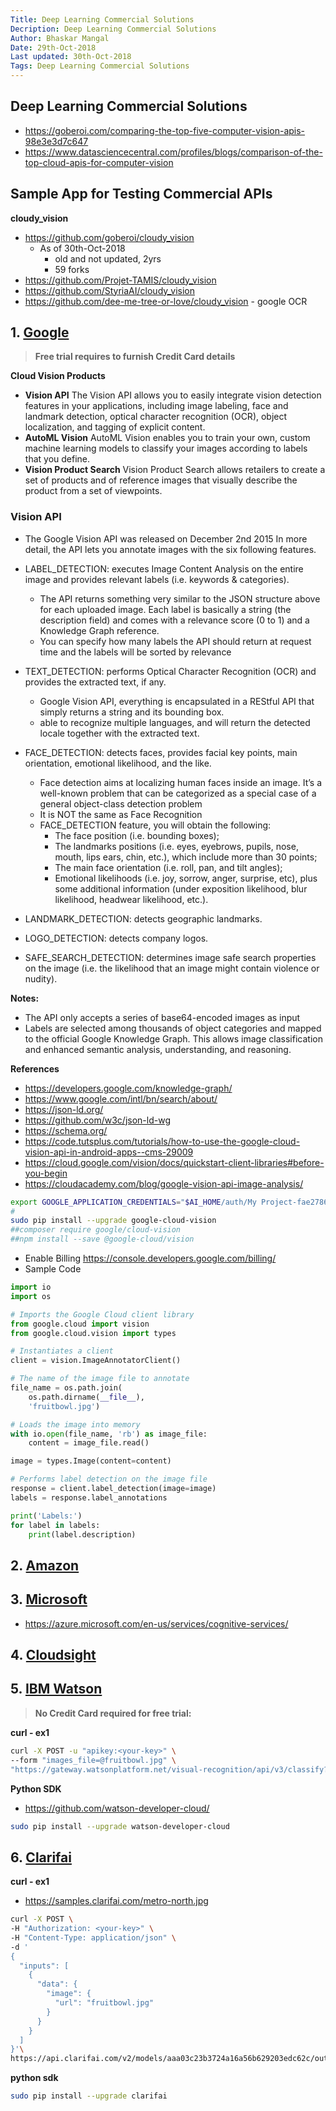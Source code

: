 ```yaml
---
Title: Deep Learning Commercial Solutions
Decription: Deep Learning Commercial Solutions
Author: Bhaskar Mangal
Date: 29th-Oct-2018
Last updated: 30th-Oct-2018
Tags: Deep Learning Commercial Solutions
---
```


## Deep Learning Commercial Solutions
* https://goberoi.com/comparing-the-top-five-computer-vision-apis-98e3e3d7c647
* https://www.datasciencecentral.com/profiles/blogs/comparison-of-the-top-cloud-apis-for-computer-vision

## Sample App for Testing Commercial APIs
**cloudy_vision**
* https://github.com/goberoi/cloudy_vision
  - As of 30th-Oct-2018
    - old and not updated, 2yrs
    - 59 forks
* https://github.com/Projet-TAMIS/cloudy_vision
* https://github.com/StyriaAI/cloudy_vision
* https://github.com/dee-me-tree-or-love/cloudy_vision - google OCR


## 1. [Google](https://cloud.google.com/vision/)
> **Free trial requires to furnish Credit Card details**

**Cloud Vision Products**
* **Vision API**
The Vision API allows you to easily integrate vision detection features in your applications, including image labeling, face and landmark detection, optical character recognition (OCR), object localization, and tagging of explicit content.
* **AutoML Vision**
AutoML Vision enables you to train your own, custom machine learning models to classify your images according to labels that you define.
* **Vision Product Search**
Vision Product Search allows retailers to create a set of products and of reference images that visually describe the product from a set of viewpoints.

### **Vision API**
* The Google Vision API was released on December 2nd 2015
In more detail, the API lets you annotate images with the six following features.

* LABEL_DETECTION: executes Image Content Analysis on the entire image and provides relevant labels (i.e. keywords & categories).
  - The API returns something very similar to the JSON structure above for each uploaded image. Each label is basically a string (the description field) and comes with a relevance score (0 to 1) and a Knowledge Graph reference.
  - You can specify how many labels the API should return at request time and the labels will be sorted by relevance
* TEXT_DETECTION: performs Optical Character Recognition (OCR) and provides the extracted text, if any.
  - Google Vision API, everything is encapsulated in a REStful API that simply returns a string and its bounding box.
  -  able to recognize multiple languages, and will return the detected locale together with the extracted text.
* FACE_DETECTION: detects faces, provides facial key points, main orientation, emotional likelihood, and the like.
  - Face detection aims at localizing human faces inside an image. It’s a well-known problem that can be categorized as a special case of a general object-class detection problem
  - It is NOT the same as Face Recognition
  - FACE_DETECTION feature, you will obtain the following:
    * The face position (i.e. bounding boxes);
    * The landmarks positions (i.e. eyes, eyebrows, pupils, nose, mouth, lips ears, chin, etc.), which include more than 30 points;
    * The main face orientation (i.e. roll, pan, and tilt angles);
    * Emotional likelihoods (i.e. joy, sorrow, anger, surprise, etc), plus some additional information (under exposition likelihood, blur likelihood, headwear likelihood, etc.).
* LANDMARK_DETECTION: detects geographic landmarks.
* LOGO_DETECTION: detects company logos.
* SAFE_SEARCH_DETECTION: determines image safe search properties on the image (i.e. the likelihood that an image might contain violence or nudity).

**Notes:**
- The API only accepts a series of base64-encoded images as input
- Labels are selected among thousands of object categories and mapped to the official Google Knowledge Graph. This allows image classification and enhanced semantic analysis, understanding, and reasoning.

**References**
* https://developers.google.com/knowledge-graph/
* https://www.google.com/intl/bn/search/about/
* https://json-ld.org/
* https://github.com/w3c/json-ld-wg
* https://schema.org/
* https://code.tutsplus.com/tutorials/how-to-use-the-google-cloud-vision-api-in-android-apps--cms-29009
* https://cloud.google.com/vision/docs/quickstart-client-libraries#before-you-begin
* https://cloudacademy.com/blog/google-vision-api-image-analysis/
```bash
export GOOGLE_APPLICATION_CREDENTIALS="$AI_HOME/auth/My Project-fae27866938b.json"
#
sudo pip install --upgrade google-cloud-vision
##composer require google/cloud-vision
##npm install --save @google-cloud/vision
```
* Enable Billing
https://console.developers.google.com/billing/
* Sample Code
```python
import io
import os

# Imports the Google Cloud client library
from google.cloud import vision
from google.cloud.vision import types

# Instantiates a client
client = vision.ImageAnnotatorClient()

# The name of the image file to annotate
file_name = os.path.join(
    os.path.dirname(__file__),
    'fruitbowl.jpg')

# Loads the image into memory
with io.open(file_name, 'rb') as image_file:
    content = image_file.read()

image = types.Image(content=content)

# Performs label detection on the image file
response = client.label_detection(image=image)
labels = response.label_annotations

print('Labels:')
for label in labels:
    print(label.description)
```


## 2. [Amazon](https://aws.amazon.com/rekognition/)


## 3. [Microsoft](https://azure.microsoft.com/en-us/free/ai/)
  * https://azure.microsoft.com/en-us/services/cognitive-services/


## 4. [Cloudsight](https://cloudsight.ai)


## 5. [IBM Watson](https://console.bluemix.net/docs/services/watson/index.html#about)
> **No Credit Card required for free trial:**

**curl - ex1**
```bash
curl -X POST -u "apikey:<your-key>" \
--form "images_file=@fruitbowl.jpg" \
"https://gateway.watsonplatform.net/visual-recognition/api/v3/classify?version=2018-03-19"
```

**Python SDK**
* https://github.com/watson-developer-cloud/
```bash
sudo pip install --upgrade watson-developer-cloud
```


## 6. [Clarifai](https://www.clarifai.com/)

**curl - ex1**
* https://samples.clarifai.com/metro-north.jpg
```bash
curl -X POST \
-H "Authorization: <your-key>" \
-H "Content-Type: application/json" \
-d '
{
  "inputs": [
    {
      "data": {
        "image": {
          "url": "fruitbowl.jpg"
        }
      }
    }
  ]
}'\
https://api.clarifai.com/v2/models/aaa03c23b3724a16a56b629203edc62c/outputs
```

**python sdk**
```bash
sudo pip install --upgrade clarifai
```